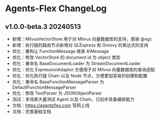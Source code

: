 # Agents-Flex ChangeLog

## v1.0.0-beta.3 20240513
- 新增：MilvusVectorStore 用于对 Milvus 向量数据库的支持，感谢 @xgc
- 新增：执行链的路由节点新增对 QLExpress 和 Groovy 的表达式的支持
- 优化：重构让 FunctionMessage 继承 AiMessage
- 优化：修改 VectorStore 的 document id 为 object 类型
- 优化：重命名 BaseDocumentLoader 为 StreamDocumentLoader
- 优化：优化 ExpressionAdaptor 方便用于对 Milvus 向量数据库的查询适配
- 优化：优化执行链 Chain 以及 Node 节点，方便更加容易的创建和配置
- 优化：重命名 BaseFunctionMessageParser 为 DefaultFunctionMessageParser
- 优化：修改 TextParser 为 JSONObjectParser
- 测试：多场景大量测试 Agent 以及 Chain，已初步具备编排能力
- 文档：https://agentsflex.com 官网上线
- 文档：完善基础文档
